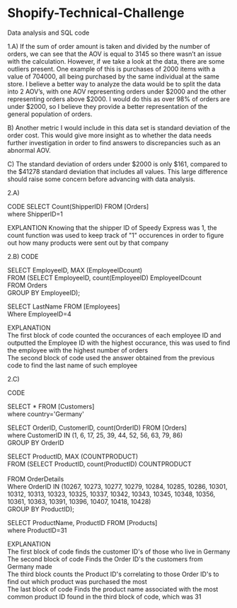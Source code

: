 # Shopify-Technical-Challenge
Data analysis and SQL code

1.A) If the sum of order amount is taken and divided by the number of orders, we can see that the AOV is equal to 3145 so there wasn’t an issue with the calculation. However, if we take a look at the data, there are some outliers present. One example of this is purchases of 2000 items with a value of 704000, all being purchased by the same individual at the same store. I believe a better way to analyze the data would be to split the data into 2 AOV’s, with one AOV representing orders under $2000 and the other representing orders above $2000. I would do this as over 98% of orders are under $2000, so I believe they provide a better representation of the general population of orders.

B) Another metric I would include in this data set is standard deviation of the order cost. This would give more insight as to whether the data needs further investigation in order to find answers to discrepancies such as an abnormal AOV.

C) The standard deviation of orders under $2000 is only $161, compared to the $41278 standard deviation that includes all values. This large difference should raise some concern before advancing with data analysis.

2.A)

CODE
SELECT Count(ShipperID) FROM [Orders]                                                                                                    
where ShipperID=1

EXPLANTION
Knowing that the shipper ID of Speedy Express was 1, the count function was used to keep track of "1" occurences in order to figure out how many products were sent out by that company  

2.B)
CODE

SELECT EmployeeID, MAX (EmployeeIDcount) <br>
FROM (SELECT EmployeeID, count(EmployeeID) EmployeeIDcount <br>
FROM Orders <br>
GROUP BY EmployeeID); 

SELECT LastName FROM [Employees] <br>
Where EmployeeID=4

EXPLANATION <br>
The first block of code counted the occurances of each employee ID and outputted the Employee ID with the highest occurance, this was used to find the employee with the highest number of orders <br>
The second block of code used the answer obtained from the previous code to find the last name of such employee

2.C)

CODE 

SELECT * FROM [Customers] <br>
where country='Germany'

SELECT OrderID, CustomerID, count(OrderID) FROM [Orders] <br>
where CustomerID IN (1, 6, 17, 25, 39, 44, 52, 56, 63, 79, 86) <br> 
GROUP BY OrderID

SELECT ProductID, MAX (COUNTPRODUCT) <br>
FROM (SELECT ProductID, count(ProductID) COUNTPRODUCT <br>  
FROM OrderDetails <br>
Where OrderID IN (10267, 10273, 10277, 10279, 10284, 10285, 10286, 10301, 10312, 10313, 10323, 10325, 10337, 10342, 10343, 10345, 10348, 10356, 10361, 10363, 10391, 10396, 10407, 10418, 10428) <br>
GROUP BY ProductID);

SELECT ProductName, ProductID FROM [Products] <br>
where ProductID=31

EXPLANATION <br>
The first block of code finds the customer ID's of those who live in Germany <br>
The second block of code Finds the Order ID's the customers from Germany made <br>
The third block counts the Product ID's correlating to those Order ID's to find out which product was purchased the most <br>
The last block of code Finds the product name associated with the most common product ID found in the third block of code, which was 31
